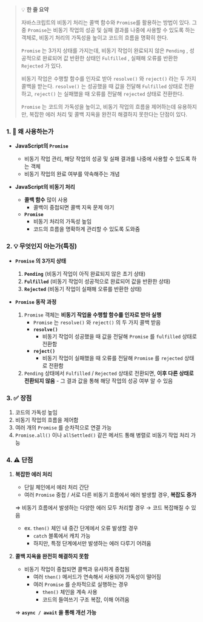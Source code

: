 > 💡 **한 줄 요약**
>
> 자바스크립트의 비동기 처리는 콜백 함수와 `Promise`를 활용하는 방법이 있다. 그 중 `Promise`는 비동기 작업의 성공 및 실패 결과를 나중에 사용할 수 있도록 하는 객체로, 비동기 처리의 가독성을 높이고 코드의 흐름을 명확히 한다.
>
> `Promise` 는 3가지 상태를 가지는데, 비동기 작업이 완료되지 않은 `Pending` , 성공적으로 완료되어 값 반환한 상태인 `Fulfilled` , 실패해 오류를 반환한 `Rejected` 가 있다.
>
> 비동기 작업은 수행할 함수를 인자로 받아 `resolve()` 와 `reject()` 라는 두 가지 콜백을 받는다. `resolve()` 는 성공했을 때 값을 전달해 `Fulfilled` 상태로 전환하고, `reject()` 는 실패했을 때 오류를 전달해 `rejected` 상태로 전환한다.
>
> `Promise` 는 코드의 가독성을 높이고, 비동기 작업의 흐름을 제어하는데 유용하지만, 복잡한 에러 처리 및 콜백 지옥을 완전히 해결하지 못한다는 단점이 있다.

### 1. 🤔 왜 사용하는가

- **JavaScript의 `Promise`**

  - 비동기 작업 관리, 해당 작업의 성공 및 실패 결과를 나중에 사용할 수 있도록 하는 객체
  - 비동기 작업의 완료 여부를 약속해주는 개념

- **JavaScript의 비동기 처리**
  - **콜백 함수** 많이 사용
    - 콜백이 중첩되면 콜백 지옥 문제 야기
  - **`Promise`**
    - 비동기 처리의 가독성 높임
    - 코드의 흐름을 명확하게 관리할 수 있도록 도와줌

### 2. 💡 무엇인지 아는가(특징)

- **`Promise` 의 3가지 상태**

  1. **`Pending`** (비동기 작업이 아직 완료되지 않은 초기 상태)
  2. **`Fulfilled`** (비동기 작업이 성공적으로 완료되어 값을 반환한 상태)
  3. **`Rejected`** (비동기 작업이 실패해 오류를 반환한 상태)

- **`Promise` 동작 과정**
  1. `Promise` 객체는 **비동기 작업을 수행할 함수를 인자로 받아 실행**
     - `Promise` 는 `resolve()` 와 `reject()` 의 두 가지 콜백 받음
     - **`resolve()`**
       - 비동기 작업이 성공했을 때 값을 전달해 `Promise` 를 `fulfilled` 상태로 전환함
     - **`reject()`**
       - 비동기 작업이 실패했을 때 오류를 전달해 `Promise` 를 `rejected` 상태로 전환함
  2. `Pending` 상태에서 `Fulfilled` / `Rejected` 상태로 전환되면,
     **이후 다른 상태로 전환되지 않음** - 그 결과 값을 통해 해당 작업의 성공 여부 알 수 있음

### 3. ✅ 장점

1. 코드의 가독성 높임
2. 비동기 작업의 흐름을 제어함
3. 여러 개의 `Promise` 를 순차적으로 연결 가능
4. `Promise.all()` 이나 `allSettled()` 같은 메서드 통해 병렬로 비동기 작업 처리 가능

### 4. ⚠️ 단점

1. **복잡한 에러 처리**

   - 단일 체인에서 에러 처리 간단
   - 여러 `Promise` 중첩 / 서로 다른 비동기 흐름에서 에러 발생할 경우,
     **복잡도 증가**

   ⇒ 비동기 흐름에서 발생하는 다양한 에러 모두 처리할 경우 → 코드 복잡해질 수 있음

   - ex. `then()` 체인 내 중간 단계에서 오류 발생할 경우
     - `catch` 블록에서 캐치 가능
     - 하지만, 특정 단계에서만 발생하는 에러 다루기 어려움

1. **콜백 지옥을 완전히 해결하지 못함**

   - 비동기 작업이 중첩되면 콜백과 유사하게 중첩됨
     - 여러 `then()` 메서드가 연속해서 사용되어 가독성이 떨어짐
     - 여러 `Promise` 를 순차적으로 실행하는 경우
       - `then()` 체인을 계속 사용
       - 코드의 들여쓰기 구조 복잡, 이해 어려움

   ⇒ **`async / await` 을 통해 개선 가능**
